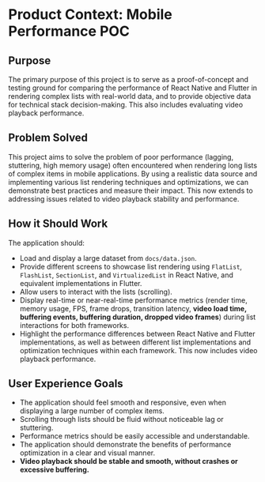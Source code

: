 # Product Context: Mobile Performance POC

## Purpose

The primary purpose of this project is to serve as a proof-of-concept and testing ground for comparing the performance of React Native and Flutter in rendering complex lists with real-world data, and to provide objective data for technical stack decision-making. This also includes evaluating video playback performance.

## Problem Solved

This project aims to solve the problem of poor performance (lagging, stuttering, high memory usage) often encountered when rendering long lists of complex items in mobile applications. By using a realistic data source and implementing various list rendering techniques and optimizations, we can demonstrate best practices and measure their impact. This now extends to addressing issues related to video playback stability and performance.

## How it Should Work

The application should:

- Load and display a large dataset from `docs/data.json`.
- Provide different screens to showcase list rendering using `FlatList`, `FlashList`, `SectionList`, and `VirtualizedList` in React Native, and equivalent implementations in Flutter.
- Allow users to interact with the lists (scrolling).
- Display real-time or near-real-time performance metrics (render time, memory usage, FPS, frame drops, transition latency, **video load time, buffering events, buffering duration, dropped video frames**) during list interactions for both frameworks.
- Highlight the performance differences between React Native and Flutter implementations, as well as between different list implementations and optimization techniques within each framework. This now includes video playback performance.

## User Experience Goals

- The application should feel smooth and responsive, even when displaying a large number of complex items.
- Scrolling through lists should be fluid without noticeable lag or stuttering.
- Performance metrics should be easily accessible and understandable.
- The application should demonstrate the benefits of performance optimization in a clear and visual manner.
- **Video playback should be stable and smooth, without crashes or excessive buffering.**
